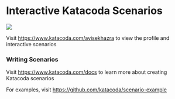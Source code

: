 # Interactive Katacoda Scenarios

[![](http://shields.katacoda.com/katacoda/avisekhazra/count.svg)](https://www.katacoda.com/avisekhazra "Get your profile on Katacoda.com")

Visit https://www.katacoda.com/avisekhazra to view the profile and interactive scenarios

### Writing Scenarios
Visit https://www.katacoda.com/docs to learn more about creating Katacoda scenarios

For examples, visit https://github.com/katacoda/scenario-example
